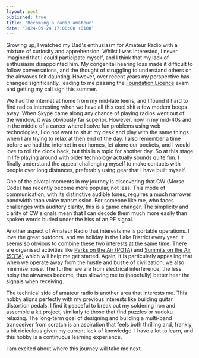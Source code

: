 ```yaml
---
layout: post
published: true
title: 'Becoming a radio amateur'
date: '2024-09-24 17:00:00 +0100'
---
```


Growing up, I watched my Dad's enthusiasm for Amateur Radio with a mixture of curiosity and apprehension. Whilst I was interested, I never imagined that I could participate myself, and I think that my lack of enthusiasm disappointed him. My congenital hearing loss made it difficult to follow conversations, and the thought of struggling to understand others on the airwaves felt daunting. However, over recent years my perspective has changed significantly, leading to me passing the [Foundation Licence](https://rsgb.org/main/clubs-training/for-students/foundation/) exam and getting my call sign this summer.

We had the internet at home from my mid-late teens, and I found it hard to find radios interesting when we have all this cool shit a few modem beeps away. When Skype came along any chance of playing radios went out of the window, it was obviously far superior. However, now in my mid-40s and in the middle of a career where I solve fun problems using web technologies, I do not want to sit at my desk and play with the same things when I am trying to relax at then end of the day. I also remember a time before we had the internet in our homes, let alone our pockets, and I would love to roll the clock back, but this is a topic for another day. So at this stage in life playing around with older technology actually sounds quite fun. I finally understand the appeal challenging myself to make contacts with people over long distances, preferably using gear that I have built myself.

One of the pivotal moments in my journey is discovering that CW (Morse Code) has recently become more popular, not less. This mode of communication, with its distinctive audible tones, requires a much narrower bandwidth than voice transmission. For someone like me, who faces challenges with auditory clarity, this is a game changer. The simplicity and clarity of CW signals mean that I can decode them much more easily than spoken words buried under the hiss of an RF signal.

Another aspect of Amateur Radio that interests me is portable operations. I love the great outdoors, and we holiday in the Lake District every year. It seems so obvious to combine these two interests at the same time. There are organised activities like [Parks on the Air (POTA)](https://en.wikipedia.org/wiki/Parks_On_The_Air) and [Summits on the Air (SOTA)](https://en.wikipedia.org/wiki/Summits_On_The_Air) which will help me get started. Again, it is particularly appealing that when we operate away from the hustle and bustle of civilization, we also minimise noise. The further we are from electrical interference, the less noisy the airwaves become, thus allowing me to (hopefully) better hear the signals when receiving.

The technical side of amateur radio is another area that interests me. This hobby aligns perfectly with my previous interests like building guitar distortion pedals. I find it peaceful to break out my soldering iron and assemble a kit project, similarly to those that find puzzles or sudoku relaxing. The long-term goal of designing and building a multi-band transceiver from scratch is an aspiration that feels both thrilling and, frankly, a bit ridiculous given my current lack of knowledge. I have a lot to learn, and this hobby is a continuous learning experience.

I am excited about where this journey will take me next.
